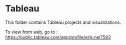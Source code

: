 # Tableau
This folder contains Tableau projects and visualizations.

To view from web, go to : https://public.tableau.com/app/profile/erik.nel7593
